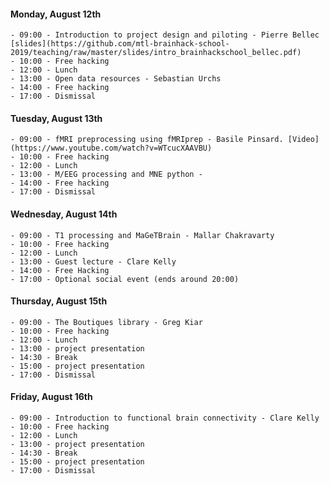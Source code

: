 #### Monday, August 12th
    - 09:00 - Introduction to project design and piloting - Pierre Bellec [slides](https://github.com/mtl-brainhack-school-2019/teaching/raw/master/slides/intro_brainhackschool_bellec.pdf)
    - 10:00 - Free hacking
    - 12:00 - Lunch
    - 13:00 - Open data resources - Sebastian Urchs
    - 14:00 - Free hacking
    - 17:00 - Dismissal

#### Tuesday, August 13th
    - 09:00 - fMRI preprocessing using fMRIprep - Basile Pinsard. [Video](https://www.youtube.com/watch?v=WTcucXAAVBU)
    - 10:00 - Free hacking
    - 12:00 - Lunch
    - 13:00 - M/EEG processing and MNE python -
    - 14:00 - Free hacking
    - 17:00 - Dismissal

#### Wednesday, August 14th
    - 09:00 - T1 processing and MaGeTBrain - Mallar Chakravarty
    - 10:00 - Free hacking
    - 12:00 - Lunch
    - 13:00 - Guest lecture - Clare Kelly
    - 14:00 - Free Hacking
    - 17:00 - Optional social event (ends around 20:00)

#### Thursday, August 15th
    - 09:00 - The Boutiques library - Greg Kiar
    - 10:00 - Free hacking
    - 12:00 - Lunch
    - 13:00 - project presentation
    - 14:30 - Break
    - 15:00 - project presentation
    - 17:00 - Dismissal

#### Friday, August 16th
    - 09:00 - Introduction to functional brain connectivity - Clare Kelly
    - 10:00 - Free hacking
    - 12:00 - Lunch
    - 13:00 - project presentation
    - 14:30 - Break
    - 15:00 - project presentation
    - 17:00 - Dismissal
